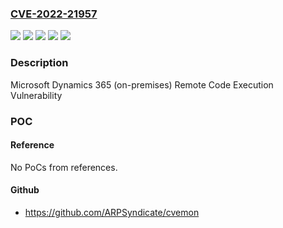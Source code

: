 ### [CVE-2022-21957](https://cve.mitre.org/cgi-bin/cvename.cgi?name=CVE-2022-21957)
![](https://img.shields.io/static/v1?label=Product&message=Microsoft%20Dynamics%20365%20(on-premises)%20version%209.0&color=blue)
![](https://img.shields.io/static/v1?label=Product&message=Microsoft%20Dynamics%20365%20(on-premises)%20version%209.1&color=blue)
![](https://img.shields.io/static/v1?label=Version&message=9.0.0%3C%209.0.37.2%20&color=brighgreen)
![](https://img.shields.io/static/v1?label=Version&message=9.1.0%3C%209.1.9.8%20&color=brighgreen)
![](https://img.shields.io/static/v1?label=Vulnerability&message=Remote%20Code%20Execution&color=brighgreen)

### Description

Microsoft Dynamics 365 (on-premises) Remote Code Execution Vulnerability

### POC

#### Reference
No PoCs from references.

#### Github
- https://github.com/ARPSyndicate/cvemon

